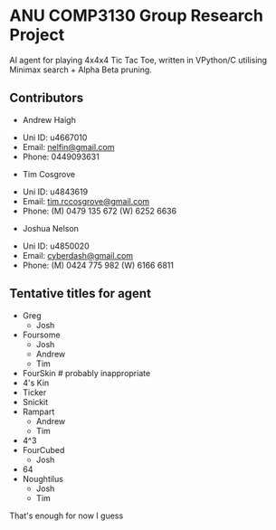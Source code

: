 ANU COMP3130 Group Research Project
===================================

AI agent for playing 4x4x4 Tic Tac Toe, written in
VPython/C utilising Minimax search + Alpha Beta pruning.

Contributors
------------

* Andrew Haigh
 - Uni ID: u4667010
 - Email:  nelfin@gmail.com
 - Phone:  0449093631
* Tim Cosgrove 
 - Uni ID: u4843619
 - Email:  tim.rccosgrove@gmail.com
 - Phone:  (M) 0479 135 672  (W) 6252 6636
* Joshua Nelson
 - Uni ID: u4850020
 - Email: cyberdash@gmail.com
 - Phone: (M) 0424 775 982 (W) 6166 6811

Tentative titles for agent
--------------------------

* Greg
  + Josh
* Foursome
  + Josh
  + Andrew
  + Tim
* FourSkin # probably inappropriate
* 4's Kin
* Ticker
* Snickit
* Rampart
  + Andrew
  + Tim
* 4^3
* FourCubed
  + Josh
* 64
* Noughtilus
  + Josh
  + Tim

That's enough for now I guess

